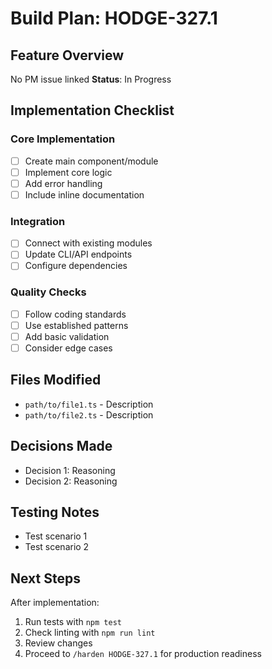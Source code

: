 # Build Plan: HODGE-327.1

## Feature Overview
No PM issue linked
**Status**: In Progress

## Implementation Checklist

### Core Implementation
- [ ] Create main component/module
- [ ] Implement core logic
- [ ] Add error handling
- [ ] Include inline documentation

### Integration
- [ ] Connect with existing modules
- [ ] Update CLI/API endpoints
- [ ] Configure dependencies

### Quality Checks
- [ ] Follow coding standards
- [ ] Use established patterns
- [ ] Add basic validation
- [ ] Consider edge cases

## Files Modified
<!-- Track files as you modify them -->
- `path/to/file1.ts` - Description
- `path/to/file2.ts` - Description

## Decisions Made
<!-- Document any implementation decisions -->
- Decision 1: Reasoning
- Decision 2: Reasoning

## Testing Notes
<!-- Notes for testing approach -->
- Test scenario 1
- Test scenario 2

## Next Steps
After implementation:
1. Run tests with `npm test`
2. Check linting with `npm run lint`
3. Review changes
4. Proceed to `/harden HODGE-327.1` for production readiness
